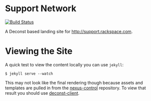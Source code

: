 
# Support Network

[![Build Status](https://build.developer.rackspace.com/rackerlabs/docs-support-network/badge?branch=master)](https://build.developer.rackspace.com/rackerlabs/docs-support-network/)

A Deconst based landing site for http://support.rackspace.com.

# Viewing the Site

A quick test to view the content locally you can use `jekyll`:

    $ jekyll serve --watch

This may not look like the final rendering though because assets and templates
are pulled in from the
[nexus-control](https://github.com/rackerlabs/nexus-control) repository.  To
view that result you should use
[deconst-client](https://github.com/deconst/client).
